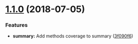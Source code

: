 # [1.1.0](https://github.com/abelmokadem/swagger-coverage-postman/compare/v1.0.0...v1.1.0) (2018-07-05)


### Features

* **summary:** Add methods coverage to summary ([3f090f6](https://github.com/abelmokadem/swagger-coverage-postman/commit/3f090f6))

